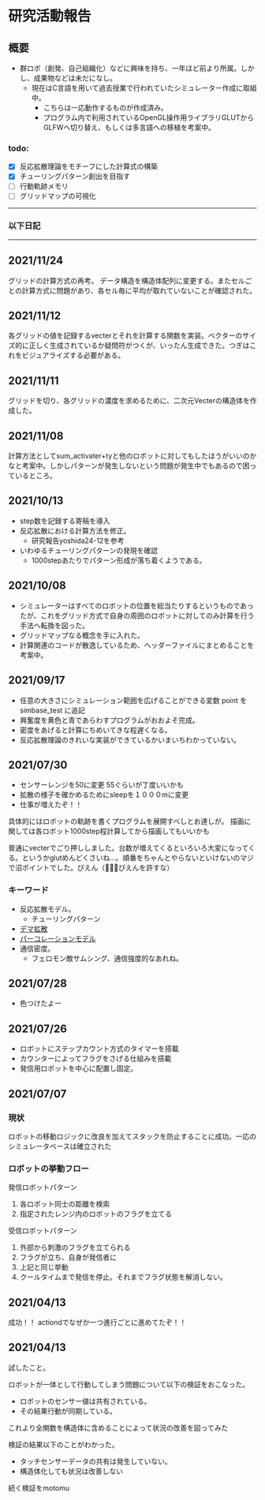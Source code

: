 # 研究活動報告

## 概要

- 群ロボ（創発、自己組織化）などに興味を持ち、一年ほど前より所属。しかし、成果物などは未だになし。
    - 現在はC言語を用いて過去授業で行われていたシミュレーター作成に取組中。
        - こちらは一応動作するものが作成済み。
        - プログラム内で利用されているOpenGL操作用ライブラリGLUTからGLFWへ切り替え、もしくは多言語への移植を考案中。



### todo:

- [x] 反応拡散理論をモチーフにした計算式の構築
- [x] チューリングパターン創出を目指す
- [ ] 行動軌跡メモリ
- [ ] グリッドマップの可視化

---

### 以下日記

---

## 2021/11/24
グリッドの計算方式の再考。
データ構造を構造体配列に変更する。またセルごとの計算方式に問題があり、各セル毎に平均が取れていないことが確認された。

## 2021/11/12

各グリッドの値を記録するvecterとそれを計算する関数を実装。ベクターのサイズ的に正しく生成されているか疑問符がつくが、いったん生成できた。つぎはこれをビジュアライズする必要がある。

## 2021/11/11

グリッドを切り、各グリッドの濃度を求めるために、二次元Vecterの構造体を作成した。

## 2021/11/08

計算方法としてsum_activater+tyと他のロボットに対してもしたほうがいいのかなと考案中。しかしパターンが発生しないという問題が発生中でもあるので困っているところ。

## 2021/10/13

- step数を記録する寄稿を導入
- 反応拡散における計算方法を修正。
    - 研究報告yoshida24-12を参考
- いわゆるチューリングパターンの発現を確認
    - 1000stepあたりでパターン形成が落ち着くようである。

## 2021/10/08

- シミュレーターはすべてのロボットの位置を総当たりするというものであったが、これをグリッド方式で自身の周囲のロボットに対してのみ計算を行う手法へ転換を図った。
- グリッドマップなる概念を手に入れた。
- 計算関連のコードが散逸しているため、ヘッダーファイルにまとめることを考案中。

## 2021/09/17

- 任意の大きさにシミュレーション範囲を広げることができる変数 point を simbase_test に追記
- 興奮度を黄色と青であらわすプログラムがおおよそ完成。
- 密度をあげると計算にちめいてきな程遅くなる。
- 反応拡散理論のきれいな実装ができているかいまいちわかっていない。

## 2021/07/30

- センサーレンジを50に変更 55ぐらいが丁度いいかも
- 拡散の様子を確かめるためにsleepを１０００mに変更
- 仕事が増えたぞ！！

具体的にはロボットの軌跡を書くプログラムを展開すべしとお達しが。 描画に関しては各ロボット1000step程計算してから描画してもいいかも

普通にvecterでごり押ししました。台数が増えてくるといろいろ大変になってくる。というかglutめんどくさいね…。順番をちゃんとやらないといけないのマジで沼ポイントでした。ぴえん（🥺🥺🥺ぴえんを許すな）

### キーワード

- 反応拡散モデル。
    - チューリングパターン
- [デマ拡散](file:///C:/Users/T118029b/Downloads/07shirai.pdf)
- [パーコレーションモデル](http://www.kisoriko.jp/kisoriko/?TakeiMasato%2FPercolation)
- 通信密度。
    - フェロモン敵サムシング、通信強度的なあれね。

## 2021/07/28

- 色つけたよー

## 2021/07/26

- ロボットにステップカウント方式のタイマーを搭載
- カウンターによってフラグをさげる仕組みを搭載
- 発信用ロボットを中心に配置し固定。

## 2021/07/07

### 現状

ロボットの移動ロジックに改良を加えてスタックを防止することに成功。一応のシミュレータベースは確立された

### ロボットの挙動フロー

発信ロボットパターン

1. 各ロボット同士の距離を検索
2. 指定されたレンジ内のロボットのフラグを立てる

受信ロボットパターン

1. 外部から刺激のフラグを立てられる
2. フラグが立ち、自身が発信者に
3. 上記と同じ挙動
4. クールタイムまで発信を停止。それまでフラグ状態を解消しない。

## 2021/04/13

成功！！ actiondでなぜか一つ進行ごとに進めてたぞ！！

## 2021/04/13

試したこと。

ロボットが一体として行動してしまう問題について以下の検証をおこなった。

- ロボットのセンサー値は共有されている。
- その結果行動が同期している。

これより全関数を構造体に含めることによって状況の改善を図ってみた

検証の結果以下のことがわかった。
- タッチセンサーデータの共有は発生していない。
- 構造体化しても状況は改善しない

続く検証をmotomu






